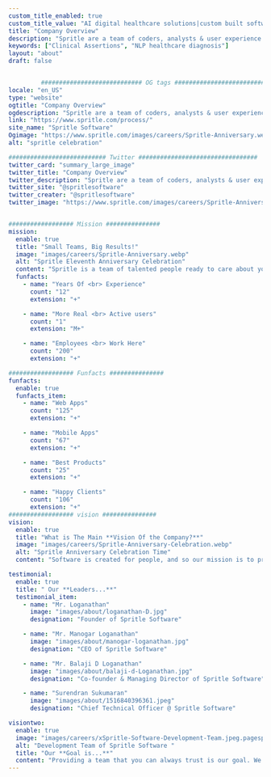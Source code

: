 ```yaml
---
custom_title_enabled: true
custom_title_value: "AI digital healthcare solutions|custom built software applications"
title: "Company Overview"
description: "Spritle are a team of coders, analysts & user experience specialists dedicated to building custom enterprise applications and premium digital products that bring your ideas to life."
keywords: ["Clinical Assertions", "NLP healthcare diagnosis"]
layout: "about"
draft: false


         ############################ OG tags #################################
locale: "en_US"
type: "website"
ogtitle: "Company Overview"
ogdescription: "Spritle are a team of coders, analysts & user experience specialists dedicated to building custom enterprise applications and premium digital products that bring your ideas to life." 
link: "https://www.spritle.com/process/"
site_name: "Spritle Software"
Ogimage: "https://www.spritle.com/images/careers/Spritle-Anniversary.webp.pagespeed.ce.W1DubiX845.webp" 
alt: "spritle celebration" 

########################### Twitter #################################
twitter_card: "summary_large_image"
twitter_title: "Company Overview"
twitter_description: "Spritle are a team of coders, analysts & user experience specialists dedicated to building custom enterprise applications and premium digital products that bring your ideas to life." 
twitter_site: "@spritlesoftware"
twitter_creater: "@spritlesoftware"
twitter_image: "https://www.spritle.com/images/careers/Spritle-Anniversary.webp.pagespeed.ce.W1DubiX845.webp" 


################## Mission ###############
mission:
  enable: true
  title: "Small Teams, Big Results!"
  image: "images/careers/Spritle-Anniversary.webp"
  alt: "Spritle Eleventh Anniversary Celebration"
  content: "Spritle is a team of talented people ready to care about your product. We love coding. We love beautiful design. We love doing our job better than possible. Every product we craft is a challenge we are excited about."
  funfacts:
    - name: "Years Of <br> Experience"
      count: "12"
      extension: "+"

    - name: "More Real <br> Active users"
      count: "1"
      extension: "M+"

    - name: "Employees <br> Work Here"
      count: "200"
      extension: "+"

################## Funfacts ###############
funfacts:
  enable: true
  funfacts_item:
    - name: "Web Apps"
      count: "125"
      extension: "+"

    - name: "Mobile Apps"
      count: "67"
      extension: "+"

    - name: "Best Products"
      count: "25"
      extension: "+"

    - name: "Happy Clients"
      count: "106"
      extension: "+"
################## vision ###############
vision:
  enable: true
  title: "What is The Main **Vision Of the Company?**"
  image: "images/careers/Spritle-Anniversary-Celebration.webp"
  alt: "Spritle Anniversary Celebration Time"
  content: "Software is created for people, and so our mission is to provide an ambiance by which every person involved in creating such software be valued. Be it stakeholders, product owners, the end-users, or the development team, need a professional and friendly collaboration to build great software. We at Spritle provide you with that ambiance."

testimonial:
  enable: true
  title: " Our **Leaders...**"
  testimonial_item:
    - name: "Mr. Loganathan"
      image: "images/about/loganathan-D.jpg"
      designation: "Founder of Spritle Software"

    - name: "Mr. Manogar Loganathan"
      image: "images/about/manogar-loganathan.jpg"
      designation: "CEO of Spritle Software"

    - name: "Mr. Balaji D Loganathan"
      image: "images/about/balaji-d-Loganathan.jpg"
      designation: "Co-founder & Managing Director of Spritle Software"

    - name: "Surendran Sukumaran"
      image: "images/about/1516840396361.jpeg"
      designation: "Chief Technical Officer @ Spritle Software"

visiontwo:
  enable: true
  image: "images/careers/xSpritle-Software-Development-Team.jpeg.pagespeed.ic.IbfqifVzMC.webp"
  alt: "Development Team of Spritle Software "
  title: "Our **Goal is...**"
  content: "Providing a team that you can always trust is our goal. We surround ourselves with positive technologists, business partners, and entrepreneurs. We welcome people to come work with us or just come along and observe us working. You can observe a team practicing what we preach."
---
```

